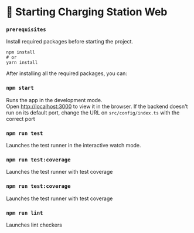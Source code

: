 # 🚀 Starting Charging Station Web


### `prerequisites`
Install required packages before starting the project.

```
npm install
# or
yarn install
```



After installing all the required packages, you can:


### `npm start`

Runs the app in the development mode.\
Open [http://localhost:3000](http://localhost:3000) to view it in the browser.
If the backend doesn't run on its default port, change the URL on ```src/config/index.ts``` with the correct port


### `npm run test`

Launches the test runner in the interactive watch mode.

### `npm run test:coverage`

Launches the test runner with test coverage

### `npm run test:coverage`

Launches the test runner with test coverage

### `npm run lint`

Launches lint checkers

